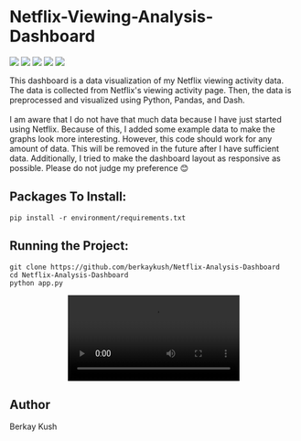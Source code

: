 # Netflix-Viewing-Analysis-Dashboard
![](https://img.shields.io/badge/Programming_Language-Python-blue.svg)
![](https://img.shields.io/badge/Python_Version-3.11.0-brown.svg)
![](https://img.shields.io/badge/Dash_Version-2.7.0-yellow.svg)
![](https://img.shields.io/badge/Pandas_Version-1.5.2-purple.svg)
![](https://img.shields.io/badge/Status-Complete-green.svg)

<p>
  This dashboard is a data visualization of my Netflix viewing activity data.
  The data is collected from Netflix's viewing activity page.
  Then, the data is preprocessed and visualized using Python, Pandas, and Dash.
  <br>
  <br>
  I am aware that I do not have that much data because I have just started using Netflix.
  Because of this, I added some example data to make the graphs look more interesting.
  However, this code should work for any amount of data.
  This will be removed in the future after I have sufficient data.
  Additionally, I tried to make the dashboard layout as responsive as possible.
  Please do not judge my preference 😊
</p>

## Packages To Install:
```
pip install -r environment/requirements.txt
```

## Running the Project:
```
git clone https://github.com/berkaykush/Netflix-Analysis-Dashboard
cd Netflix-Analysis-Dashboard
python app.py
```
<p align="center">
<video src="https://user-images.githubusercontent.com/70837975/209436805-eba3d1a1-6c79-437b-94ce-b5117ff03b3c.mp4" controls="controls" style="max-width: 730px;">
</video>
</p>

## Author
Berkay Kush
